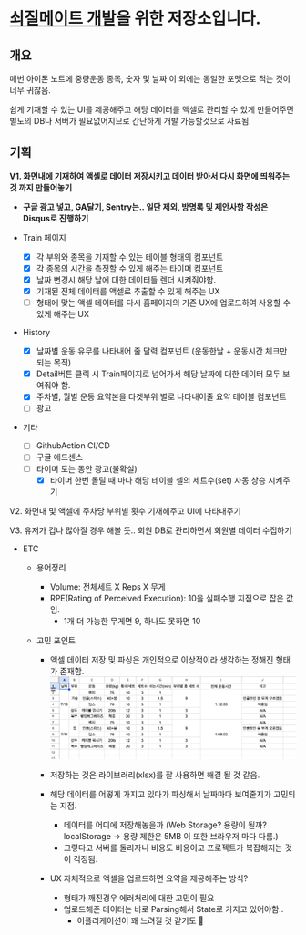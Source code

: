 # [쇠질메이트 개발](https://iron-mate.com)을 위한 저장소입니다.

## 개요

매번 아이폰 노트에 중량운동 종목, 숫자 및 날짜 이 외에는 동일한 포맷으로 적는 것이 너무 귀찮음.

쉽게 기재할 수 있는 UI를 제공해주고 해당 데이터를 액셀로 관리할 수 있게 만들어주면 별도의 DB나 서버가 필요없어지므로 간단하게 개발 가능할것으로 사료됨.

## 기획

**V1. 화면내에 기재하여 액셀로 데이터 저장시키고 데이터 받아서 다시 화면에 띄워주는 것 까지 만들어놓기**

- **구글 광고 넣고, GA달기, Sentry는.. 일단 제외, 방명록 및 제안사항 작성은 Disqus로 진행하기**

- Train 페이지

  - [x] 각 부위와 종목을 기재할 수 있는 테이블 형태의 컴포넌트
  - [x] 각 종목의 시간을 측정할 수 있게 해주는 타이머 컴포넌트
  - [x] 날짜 변경시 해당 날에 대한 데이터들 렌더 시켜줘야함.
  - [x] 기재된 전체 데이터를 액셀로 추출할 수 있게 해주는 UX
  - [ ] 형태에 맞는 액셀 데이터를 다시 홈페이지의 기존 UX에 업로드하여 사용할 수 있게 해주는 UX

- History

  - [x] 날짜별 운동 유무를 나타내어 줄 달력 컴포넌트 (운동한날 + 운동시간 체크만 되는 목적)
  - [x] Detail버튼 클릭 시 Train페이지로 넘어가서 해당 날짜에 대한 데이터 모두 보여줘야 함.
  - [x] 주차별, 월별 운동 요약본을 타겟부위 별로 나타내어줄 요약 테이블 컴포넌트
  - [ ] 광고

- 기타

  - [ ] GithubAction CI/CD
  - [ ] 구글 애드센스
  - [ ] 타이머 도는 동안 광고(불확실)
    - [x] 타이머 한번 돌릴 때 마다 해당 테이블 셀의 세트수(set) 자동 상승 시켜주기

V2. 화면내 및 액셀에 주차당 부위별 횟수 기재해주고 UI에 나타내주기

V3. 유저가 겁나 많아질 경우 해볼 듯.. 회원 DB로 관리하면서 회원별 데이터 수집하기

- ETC

  - 용어정리

    - Volume: 전체세트 X Reps X 무게
    - RPE(Rating of Perceived Execution): 10을 실패수행 지점으로 잡은 값임.
      - 1개 더 가능한 무게면 9, 하나도 못하면 10

  - 고민 포인트

    - 액셀 데이터 저장 및 파싱은 개인적으로 이상적이라 생각하는 정해진 형태가 존재함.
      ![액셀형태](excel-image.png)
    - 저장하는 것은 라이브러리(xlsx)를 잘 사용하면 해결 될 것 같음.
    - 해당 데이터를 어떻게 가지고 있다가 파싱해서 날짜마다 보여줄지가 고민되는 지점.

      - 데이터를 어디에 저장해놓을까 (Web Storage? 용량이 될까? localStorage -> 용량 제한은 5MB 이 또한 브라우저 마다 다름.)
      - 그렇다고 서버를 돌리자니 비용도 비용이고 프로젝트가 복잡해지는 것이 걱정됨.

    - UX 자체적으로 액셀을 업로드하면 요약을 제공해주는 방식?
      - 형태가 깨진경우 에러처리에 대한 고민이 필요
      - 업로드해준 데이터는 바로 Parsing해서 State로 가지고 있어야함..
        - 어플리케이션이 꽤 느려질 것 같기도 🫠

